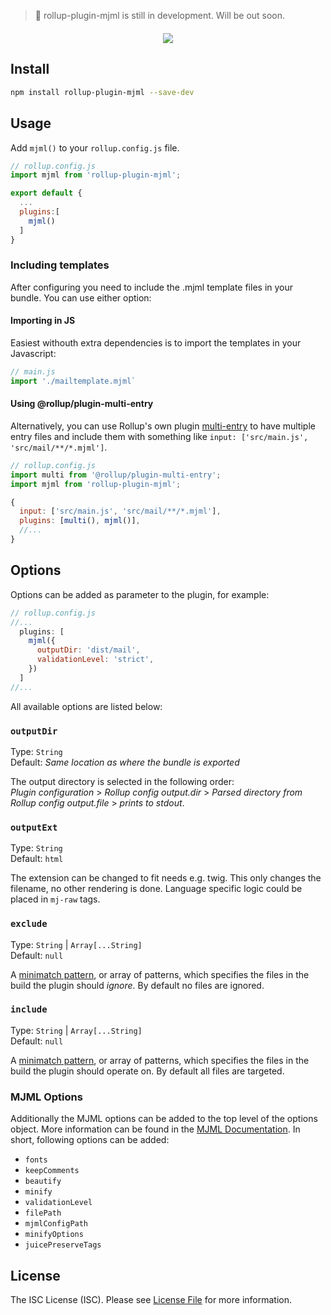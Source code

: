 > 🚧 rollup-plugin-mjml is still in development. Will be out soon.

<div class="text-xs-center" align="center" style="margin: 20px">
  <img src="https://user-images.githubusercontent.com/9211670/72424331-170b8e00-3786-11ea-9792-9168ee5aafec.png">
</div>

## Install

```bash
npm install rollup-plugin-mjml --save-dev
```
## Usage

Add `mjml()` to your `rollup.config.js` file.

```js
// rollup.config.js
import mjml from 'rollup-plugin-mjml';

export default {
  ...
  plugins:[
    mjml()
  ]
}
```

### Including templates

After configuring you need to include the .mjml template files in your bundle. You can use either option:

#### Importing in JS

Easiest withouth extra dependencies is to import the templates in your Javascript:

```js
// main.js
import './mailtemplate.mjml`
```

#### Using @rollup/plugin-multi-entry

Alternatively, you can use Rollup's own plugin [multi-entry](https://github.com/rollup/plugins/tree/master/packages/multi-entry) to have multiple entry files and include them with something like `input: ['src/main.js', 'src/mail/**/*.mjml']`.

```js
// rollup.config.js
import multi from '@rollup/plugin-multi-entry';
import mjml from 'rollup-plugin-mjml';

{
  input: ['src/main.js', 'src/mail/**/*.mjml'],
  plugins: [multi(), mjml()],
  //...
}
```

## Options

Options can be added as parameter to the plugin, for example:

```js
// rollup.config.js
//...
  plugins: [
    mjml({
      outputDir: 'dist/mail',
      validationLevel: 'strict',
    })
  ]
//...
```

All available options are listed below:

### `outputDir`
Type: `String`<br>
Default: _Same location as where the bundle is exported_

The output directory is selected in the following order:<br> _Plugin configuration_ > _Rollup config output.dir_ > _Parsed directory from Rollup config output.file_ > _prints to stdout_.

### `outputExt`
Type: `String`<br>
Default: `html`

The extension can be changed to fit needs e.g. twig. This only changes the filename, no other rendering is done. Language specific logic could be placed in `mj-raw` tags.

### `exclude`

Type: `String` | `Array[...String]`<br>
Default: `null`

A [minimatch pattern](https://github.com/isaacs/minimatch), or array of patterns, which specifies the files in the build the plugin should _ignore_. By default no files are ignored.

### `include`

Type: `String` | `Array[...String]`<br>
Default: `null`

A [minimatch pattern](https://github.com/isaacs/minimatch), or array of patterns, which specifies the files in the build the plugin should operate on. By default all files are targeted.

### MJML Options

Additionally the MJML options can be added to the top level of the options object. More information can be found in the [MJML Documentation](https://mjml.io/documentation/#inside-node-js). In short, following options can be added:

- `fonts`
- `keepComments`
- `beautify`
- `minify`
- `validationLevel`
- `filePath`
- `mjmlConfigPath`
- `minifyOptions`
- `juicePreserveTags`

## License

The ISC License (ISC). Please see [License File](https://github.com/daankauwenberg/rollup-plugin-mjml/blob/master/LICENSE) for more information.